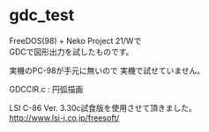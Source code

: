 # gdc_test

FreeDOS(98) + Neko Project 21/Wで  
GDCで図形出力を試したものです。

実機のPC-98が手元に無いので
実機で試せていません。

GDCCIR.c : 円弧描画

LSI C-86 Ver. 3.30c試食版を使用させて頂きました。  
http://www.lsi-j.co.jp/freesoft/
